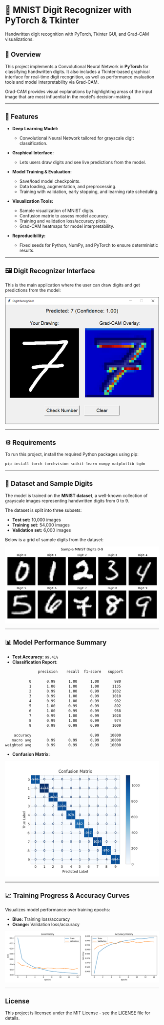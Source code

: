 # 🧠 MNIST Digit Recognizer with PyTorch & Tkinter
Handwritten digit recognition with PyTorch, Tkinter GUI, and Grad-CAM visualizations.

## 📌 Overview

This project implements a Convolutional Neural Network in **PyTorch** for classifying handwritten digits. It also includes a Tkinter-based graphical interface for real-time digit recognition, as well as performance evaluation tools and model interpretability via Grad-CAM.

Grad-CAM provides visual explanations by highlighting areas of the input image that are most influential in the model's decision-making.

---

## 🚀 Features

- **Deep Learning Model:**
  - Convolutional Neural Network tailored for grayscale digit classification.

- **Graphical Interface:**
  - Lets users draw digits and see live predictions from the model.

- **Model Training & Evaluation:**
  - Save/load model checkpoints.
  - Data loading, augmentation, and preprocessing.
  - Training with validation, early stopping, and learning rate scheduling.

- **Visualization Tools:**
  - Sample visualization of MNIST digits.
  - Confusion matrix to assess model accuracy.
  - Training and validation loss/accuracy plots.
  - Grad-CAM heatmaps for model interpretability.

- **Reproducibility:**
  - Fixed seeds for Python, NumPy, and PyTorch to ensure deterministic results.

---

## 🖼️ Digit Recognizer Interface

This is the main application where the user can draw digits and get predictions from the model:

<div align="center">
  <img src="src/assets/GUI_example.png" alt="Application GUI">
</div>

---

## ⚙️ Requirements

To run this project, install the required Python packages using pip:

```bash
pip install torch torchvision scikit-learn numpy matplotlib tqdm
```

---

## 🔢 Dataset and Sample Digits

The model is trained on the **MNIST dataset**, a well-known collection of grayscale images representing handwritten digits from 0 to 9. 

The dataset is split into three subsets:
- **Test set:** 10,000 images
- **Training set:** 54,000 images  
- **Validation set:** 6,000 images

Below is a grid of sample digits from the dataset:

<div align="center">
  <img src="src/assets/sample_digits.png" alt="Sample Digits">
</div>

---

## 📊 Model Performance Summary

- **Test Accuracy:** `99.41%`
- **Classification Report:**

```
               precision    recall  f1-score   support

           0       0.99      1.00      1.00       980
           1       1.00      1.00      1.00      1135
           2       0.99      1.00      0.99      1032
           3       0.99      1.00      0.99      1010
           4       0.99      1.00      0.99       982
           5       1.00      0.99      0.99       892
           6       1.00      0.99      0.99       958
           7       0.99      1.00      0.99      1028
           8       0.99      1.00      0.99       974
           9       0.99      0.99      0.99      1009

    accuracy                           0.99     10000
   macro avg       0.99      0.99      0.99     10000
weighted avg       0.99      0.99      0.99     10000
```

- **Confusion Matrix:**

<div align="center">
  <img src="src/assets/confusion_matrix.png" alt="Confusion Matrix">
</div>

---

## 📈 Training Progress & Accuracy Curves

Visualizes model performance over training epochs:
- **Blue:** Training loss/accuracy
- **Orange:** Validation loss/accuracy

<div align="center">
  <img src="src/assets/training_history.png" alt="Training History">
</div>

---

## License
This project is licensed under the MIT License - see the [LICENSE](LICENSE) file for details.
